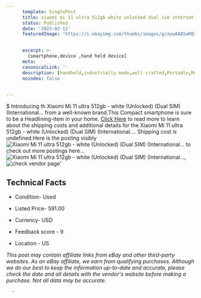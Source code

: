 ```yaml
---
      template: SinglePost
      title: xiaomi mi 11 ultra 512gb white unlocked dual sim international 
      status: Published
      date: '2023-02-12'
      featuredImage: 'https://i.ebayimg.com/thumbs/images/g/aywAAOSwRQxj3auv/s-l225.jpg'
       

      excerpt: >-
        [smartphone,device ,hand held device]
      meta:
      canonicalLink: ''
      description: [handheld,industrially made,well crafted,Portable,Mobile,Compact,Convenient,Lightweight,Maneuverable,Man-portable,Miniature,Carriable,Hand-held,Light,Holdable,Transportable,Mobile device,Pocket-sized,On-the-go,Wireless,Cordless,Compact size,Convenient size, smartphone,device ,hand held device]
      noindex: false
      

---
```

$
      Introducing th Xiaomi Mi 11 ultra 512gb - white (Unlocked) (Dual SIM) (International... from a well-known brand.This Compact smartphone is sure to be a Headlining-item in your home. [Click Here](https://www.ebay.com/itm/125766179201?hash=item1d483f9981%3Ag%3AaywAAOSwRQxj3auv&mkevt=1&mkcid=1&mkrid=711-53200-19255-0&campid=%253CePNCampaignId%253E&customid=%253CreferenceId%253E&toolid=10049) to read more to learn about the shipping costs and additional details for the Xiaomi Mi 11 ultra 512gb - white (Unlocked) (Dual SIM) (International.... Shipping cost is undefined.Here is the posting visibly ![Xiaomi Mi 11 ultra 512gb - white (Unlocked) (Dual SIM) (International...](https://i.ebayimg.com/thumbs/images/g/aywAAOSwRQxj3auv/s-l225.jpg) to check out more postings here... ![Xiaomi Mi 11 ultra 512gb - white (Unlocked) (Dual SIM) (International...](https://i.ebayimg.com/images/g/aywAAOSwRQxj3auv/s-l1600.jpg), ![check vendor page](https://origin-galleryplus.ebayimg.com/ws/web/125766179201_2_0_1/225x225.jpg,https://origin-galleryplus.ebayimg.com/ws/web/125766179201_3_0_1/225x225.jpg,https://origin-galleryplus.ebayimg.com/ws/web/125766179201_4_0_1/225x225.jpg,https://origin-galleryplus.ebayimg.com/ws/web/125766179201_5_0_1/225x225.jpg,https://origin-galleryplus.ebayimg.com/ws/web/125766179201_6_0_1/225x225.jpg)'

      

 ## Technical Facts 



     
      

 - Condition- Used 


      

 - Listed Price- 591.00 


      

 - Currency- USD 


      

 - Feedback score - 9 


      

 - Location - US 


      
      

 *_This post may contain affiliate links from eBay and other third-party websites. As an eBay affiliate, we earn from qualifying purchases. Although we do our best to keep the information up-to-date and accurate, please check the date and all details with the vendor's website before making a purchase. Not all data may be accurate._*




      -
